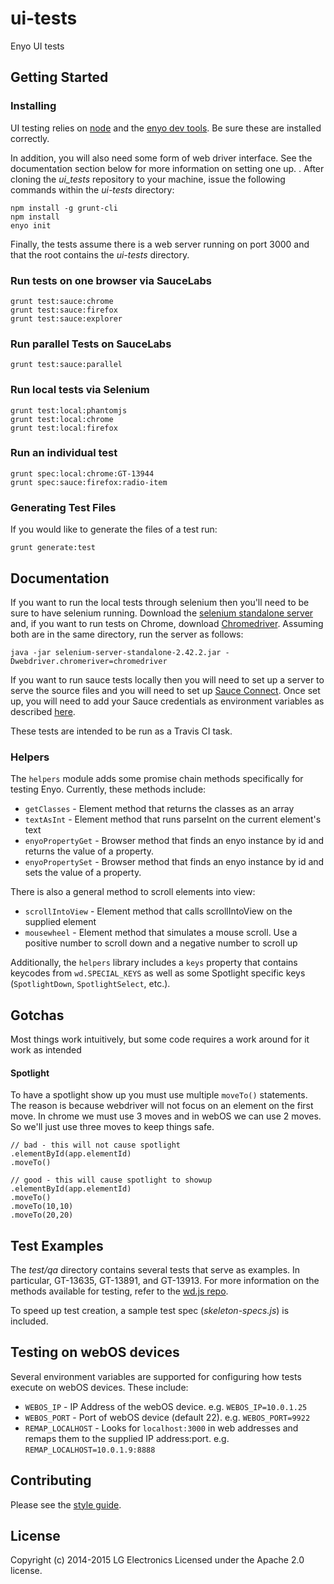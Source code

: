 # ui-tests

Enyo UI tests

## Getting Started

### Installing

UI testing relies on [node](nodejs.org) and the [enyo dev tools](https://github.com/enyojs/enyo-dev). Be sure these are installed correctly.

In addition, you will also need some form of web driver interface. See the documentation section below for more information on setting one up.
.
After cloning the _ui_tests_ repository to your machine, issue the following commands within the _ui-tests_ directory:

```
npm install -g grunt-cli
npm install
enyo init
```

Finally, the tests assume there is a web server running on port 3000 and that the root contains the *ui-tests* directory.

### Run tests on one browser via SauceLabs

```
grunt test:sauce:chrome
grunt test:sauce:firefox
grunt test:sauce:explorer
```

### Run parallel Tests on SauceLabs

```
grunt test:sauce:parallel
```

### Run local tests via Selenium

```
grunt test:local:phantomjs
grunt test:local:chrome
grunt test:local:firefox
```

### Run an individual test

```
grunt spec:local:chrome:GT-13944
grunt spec:sauce:firefox:radio-item
```
### Generating Test Files
If you would like to generate the files of a test run:
```
grunt generate:test
```

## Documentation

If you want to run the local tests through selenium then you'll need to be sure to have selenium running. Download the [selenium standalone server](http://www.seleniumhq.org/download/) and, if you want to run tests on Chrome, download [Chromedriver](https://sites.google.com/a/chromium.org/chromedriver/downloads). Assuming both are in the same directory, run the server as follows:

```
java -jar selenium-server-standalone-2.42.2.jar -Dwebdriver.chromeriver=chromedriver
```

If you want to run sauce tests locally then you will need to set up a server to serve the source files and you will need to set up [Sauce Connect](https://docs.saucelabs.com/reference/sauce-connect/). Once set up, you will need to add your Sauce credentials as environment variables as described [here](https://docs.saucelabs.com/tutorials/node-js/).

These tests are intended to be run as a Travis CI task.

### Helpers

The `helpers` module adds some promise chain methods specifically for testing Enyo. Currently, these methods include:

* `getClasses` - Element method that returns the classes as an array
* `textAsInt` - Element method that runs parseInt on the current element's text
* `enyoPropertyGet` - Browser method that finds an enyo instance by id and returns the value of a property.
* `enyoPropertySet` - Browser method that finds an enyo instance by id and sets the value of a property.

There is also a general method to scroll elements into view:

* `scrollIntoView` - Element method that calls scrollIntoView on the supplied element
* `mousewheel` - Element method that simulates a mouse scroll. Use a positive number to scroll down and a negative number to scroll up

Additionally, the `helpers` library includes a `keys` property that contains keycodes from `wd.SPECIAL_KEYS` as well as some Spotlight specific keys (`SpotlightDown`, `SpotlightSelect`, etc.).

## Gotchas
Most things work intuitively, but some code requires a work around for it work as intended
#### Spotlight
To have a spotlight show up you must use multiple `moveTo()` statements. The reason is because webdriver will not focus on an element on the first move. In chrome we must use 3 moves and in webOS we can use 2 moves. So we'll just use three moves to keep things safe.
```
// bad - this will not cause spotlight
.elementById(app.elementId)
.moveTo()

// good - this will cause spotlight to showup
.elementById(app.elementId)
.moveTo()
.moveTo(10,10)
.moveTo(20,20)
```

## Test Examples

The *test/qa* directory contains several tests that serve as examples. In particular, GT-13635, GT-13891, and GT-13913. For more information on the methods available for testing, refer to the [wd.js repo](https://github.com/admc/wd).

To speed up test creation, a sample test spec (_skeleton-specs.js_) is included.

## Testing on webOS devices

Several environment variables are supported for configuring how tests execute on webOS devices. These include:

* `WEBOS_IP` - IP Address of the webOS device. e.g. `WEBOS_IP=10.0.1.25`
* `WEBOS_PORT` - Port of webOS device (default 22).  e.g. `WEBOS_PORT=9922`
* `REMAP_LOCALHOST` - Looks for `localhost:3000` in web addresses and remaps them to the supplied IP address:port.  e.g.  `REMAP_LOCALHOST=10.0.1.9:8888`

## Contributing

Please see the [style guide](http://enyojs.com/docs/latest/best-practices/style-guide.html).

## License

Copyright (c) 2014-2015 LG Electronics
Licensed under the Apache 2.0 license.
